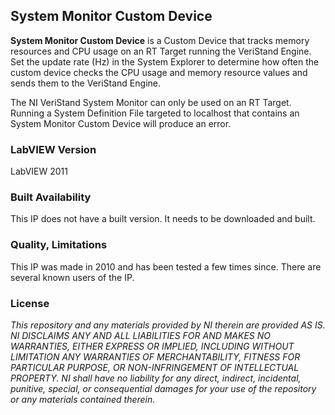 ## System Monitor Custom Device ##

**System Monitor Custom Device** is a Custom Device that tracks memory resources and CPU usage on an RT Target running the VeriStand Engine.  Set the update rate (Hz) in the System Explorer to determine how often the custom device checks the CPU usage and memory resource values and sends them to the VeriStand Engine.

The NI VeriStand System Monitor can only be used on an RT Target. Running a System Definition File targeted to localhost that contains an System Monitor Custom Device will produce an error.

### LabVIEW Version ###

LabVIEW 2011

### Built Availability ###

This IP does not have a built version. It needs to be downloaded and built.

### Quality, Limitations ###

This IP was made in 2010 and has been tested a few times since. There are several known users of the IP.

### License ###

*This repository and any materials provided by NI therein are provided AS IS. NI DISCLAIMS ANY AND ALL LIABILITIES FOR AND MAKES NO WARRANTIES, EITHER EXPRESS OR IMPLIED, INCLUDING WITHOUT LIMITATION ANY WARRANTIES OF MERCHANTABILITY, FITNESS FOR  PARTICULAR PURPOSE, OR NON-INFRINGEMENT OF INTELLECTUAL PROPERTY. NI shall have no liability for any direct, indirect, incidental, punitive, special, or consequential damages for your use of the repository or any materials contained therein.*

